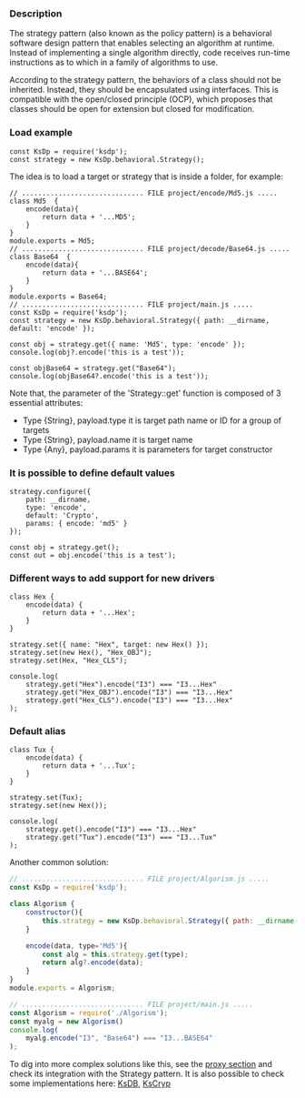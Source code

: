 ### Description

The strategy pattern (also known as the policy pattern) is a behavioral software design pattern that enables selecting an algorithm at runtime. Instead of implementing a single algorithm directly, code receives run-time instructions as to which in a family of algorithms to use.

According to the strategy pattern, the behaviors of a class should not be inherited. Instead, they should be encapsulated using interfaces. This is compatible with the open/closed principle (OCP), which proposes that classes should be open for extension but closed for modification.

### Load example
```Js
const KsDp = require('ksdp');
const strategy = new KsDp.behavioral.Strategy();
```

The idea is to load a target or strategy that is inside a folder, for example:

```Js 
// .............................. FILE project/encode/Md5.js .....
class Md5  {
    encode(data){
        return data + '...MD5';
    }
}
module.exports = Md5;
// .............................. FILE project/decode/Base64.js .....
class Base64  {
    encode(data){
        return data + '...BASE64';
    }
}
module.exports = Base64;
// .............................. FILE project/main.js .....
const KsDp = require('ksdp');
const strategy = new KsDp.behavioral.Strategy({ path: __dirname, default: 'encode' });

const obj = strategy.get({ name: 'Md5', type: 'encode' });
console.log(obj?.encode('this is a test'));

const objBase64 = strategy.get("Base64");
console.log(objBase64?.encode('this is a test'));
```

Note that, the parameter of the 'Strategy::get' function is composed of 3 essential attributes:
* Type {String}, payload.type it is target path name or ID for a group of targets
* Type {String}, payload.name it is target name
* Type {Any}, payload.params it is parameters for target constructor


### It is possible to define default values
```Js
strategy.configure({ 
    path: __dirname, 
    type: 'encode',
    default: 'Crypto', 
    params: { encode: 'md5' } 
});

const obj = strategy.get();
const out = obj.encode('this is a test');
```

### Different ways to add support for new drivers 
```Js
class Hex {
    encode(data) {
        return data + '...Hex';
    }
}

strategy.set({ name: "Hex", target: new Hex() });
strategy.set(new Hex(), "Hex_OBJ");
strategy.set(Hex, "Hex_CLS");

console.log(
    strategy.get("Hex").encode("I3") === "I3...Hex"
    strategy.get("Hex_OBJ").encode("I3") === "I3...Hex"
    strategy.get("Hex_CLS").encode("I3") === "I3...Hex"
);

```

### Default alias
```Js
class Tux {
    encode(data) {
        return data + '...Tux';
    }
}

strategy.set(Tux);
strategy.set(new Hex());

console.log(
    strategy.get().encode("I3") === "I3...Hex"
    strategy.get("Tux").encode("I3") === "I3...Tux"
);

```

Another common solution:
```js
// .............................. FILE project/Algorism.js .....
const KsDp = require('ksdp');

class Algorism {
    constructor(){
        this.strategy = new KsDp.behavioral.Strategy({ path: __dirname, default: 'encode' });
    }

    encode(data, type='Md5'){
        const alg = this.strategy.get(type);
        return alg?.encode(data);
    }
}
module.exports = Algorism;

// .............................. FILE project/main.js .....
const Algorism = require('./Algorism');
const myalg = new Algorism()
console.log(
    myalg.encode("I3", "Base64") === "I3...BASE64"
);
```

To dig into more complex solutions like this, see the [proxy section](structural.proxy.md) and check its integration with the Strategy pattern. It is also possible to check some implementations here: [KsDB](https://github.com/ameksike/ksdb), [KsCryp](https://github.com/ameksike/kscryp)